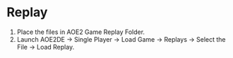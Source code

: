 # Replay

1. Place the files in AOE2 Game Replay Folder.
2. Launch AOE2DE -> Single Player -> Load Game -> Replays -> Select the File -> Load Replay. 
